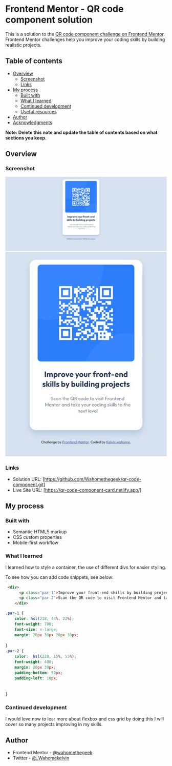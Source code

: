 # Frontend Mentor - QR code component solution

This is a solution to the [QR code component challenge on Frontend Mentor](https://www.frontendmentor.io/challenges/qr-code-component-iux_sIO_H). Frontend Mentor challenges help you improve your coding skills by building realistic projects. 

## Table of contents

- [Overview](#overview)
  - [Screenshot](#screenshot)
  - [Links](#links)
- [My process](#my-process)
  - [Built with](#built-with)
  - [What I learned](#what-i-learned)
  - [Continued development](#continued-development)
  - [Useful resources](#useful-resources)
- [Author](#author)
- [Acknowledgments](#acknowledgments)

**Note: Delete this note and update the table of contents based on what sections you keep.**

## Overview

### Screenshot

![desktop screenshot](./images/screenshot%201.png)
![mobile screenshot](./images/screenshot%202.png)


### Links

- Solution URL: [https://github.com/Wahomethegeek/qr-code-component.git]
- Live Site URL: [https://qr-code-component-card.netlify.app/]

## My process

### Built with

- Semantic HTML5 markup
- CSS custom properties
- Mobile-first workflow


### What I learned
 I learned how to style a container, the use of different divs for easier styling.

To see how you can add code snippets, see below:

```html
 <div>
      <p class="par-1">Improve your front-end skills by building projects</p>
      <p class="par-2">Scan the QR code to visit Frontend Mentor and take your coding skills to the next level</p>
    </div>
```
```css
.par-1 {
    color: hsl(218, 44%, 22%);
    font-weight: 700;
    font-size: x-large;
    margin: 20px 30px 20px 30px;
    
}
.par-2 {
    color:  hsl(220, 15%, 55%);
    font-weight: 400;
    margin: 20px 30px;
    padding-bottom: 50px;
    padding-left: 10px;
    
 
}
```

### Continued development
I would love now to lear more about flexbox and css grid by doing this I will cover so many projects improving in my skills.


## Author

- Frontend Mentor - [@wahomethegeek](https://www.frontendmentor.io/profile/Wahomethegeek)
- Twitter - [@_Wahomekelvin](https://twitter.com/_Wahomekelvin)

